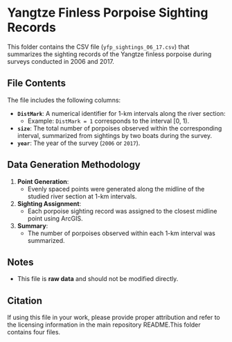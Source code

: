 # Yangtze Finless Porpoise Sighting Records

This folder contains the CSV file (`yfp_sightings_06_17.csv`) that summarizes the sighting records of the Yangtze finless porpoise during surveys conducted in 2006 and 2017.

## File Contents
The file includes the following columns:

   - **`DistMark`**: A numerical identifier for 1-km intervals along the river section:
     - Example: `DistMark = 1` corresponds to the interval [0, 1).
   - **`size`**: The total number of porpoises observed within the corresponding interval, summarized from sightings by two boats during the survey.
   - **`year`**: The year of the survey (`2006` or `2017`).

## Data Generation Methodology
1. **Point Generation**:
   - Evenly spaced points were generated along the midline of the studied river section at 1-km intervals.
2. **Sighting Assignment**:
   - Each porpoise sighting record was assigned to the closest midline point using ArcGIS.
3. **Summary**:
   - The number of porpoises observed within each 1-km interval was summarized.

## Notes
- This file is **raw data** and should not be modified directly.

## Citation
If using this file in your work, please provide proper attribution and refer to the licensing information in the main repository README.This folder contains four files.